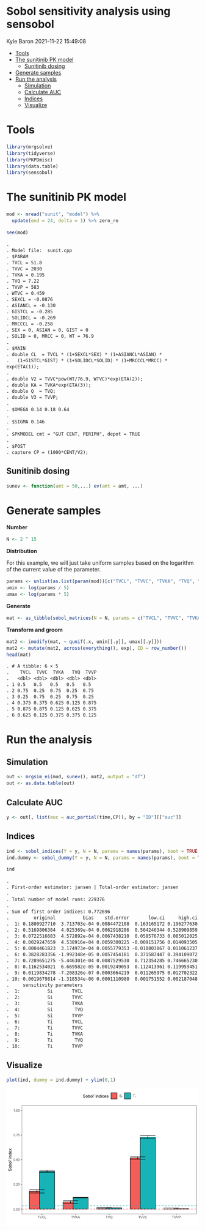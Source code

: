 Sobol sensitivity analysis using sensobol
================
Kyle Baron
2021-11-22 15:49:08

-   [Tools](#tools)
-   [The sunitinib PK model](#the-sunitinib-pk-model)
    -   [Sunitinib dosing](#sunitinib-dosing)
-   [Generate samples](#generate-samples)
-   [Run the analysis](#run-the-analysis)
    -   [Simulation](#simulation)
    -   [Calculate AUC](#calculate-auc)
    -   [Indices](#indices)
    -   [Visualize](#visualize)

# Tools

``` r
library(mrgsolve)
library(tidyverse)
library(PKPDmisc)
library(data.table)
library(sensobol)
```

# The sunitinib PK model

``` r
mod <- mread("sunit", "model") %>% 
  update(end = 24, delta = 1) %>% zero_re
```

``` r
see(mod)
```

    . 
    . Model file:  sunit.cpp 
    . $PARAM
    . TVCL = 51.8
    . TVVC = 2030
    . TVKA = 0.195
    . TVQ = 7.22
    . TVVP = 583
    . WTVC = 0.459
    . SEXCL = -0.0876
    . ASIANCL = -0.130
    . GISTCL = -0.285
    . SOLIDCL = -0.269
    . MRCCCL = -0.258
    . SEX = 0, ASIAN = 0, GIST = 0
    . SOLID = 0, MRCC = 0, WT = 76.9
    . 
    . $MAIN
    . double CL  = TVCL * (1+SEXCL*SEX) * (1+ASIANCL*ASIAN) * 
    .   (1+GISTCL*GIST) * (1+SOLIDCL*SOLID) * (1+MRCCCL*MRCC) * exp(ETA(1));
    . 
    . double V2 = TVVC*pow(WT/76.9, WTVC)*exp(ETA(2));
    . double KA = TVKA*exp(ETA(3));
    . double Q  = TVQ;
    . double V3 = TVVP;
    . 
    . $OMEGA 0.14 0.18 0.64
    . 
    . $SIGMA 0.146
    . 
    . $PKMODEL cmt = "GUT CENT, PERIPH", depot = TRUE
    . 
    . $POST
    . capture CP = (1000*CENT/V2);

## Sunitinib dosing

``` r
sunev <- function(amt = 50,...) ev(amt = amt, ...)
```

# Generate samples

**Number**

``` r
N <- 2 ^ 15
```

**Distribution**

For this example, we will just take uniform samples based on the
logarithm of the current value of the parameter.

``` r
params <- unlist(as.list(param(mod))[c("TVCL", "TVVC", "TVKA", "TVQ", "TVVP")])
umin <- log(params / 5)
umax <- log(params * 5)
```

**Generate**

``` r
mat <- as_tibble(sobol_matrices(N = N, params = c("TVCL", "TVVC", "TVKA", "TVQ", "TVVP")))
```

**Transform and groom**

``` r
mat2 <- imodify(mat, ~ qunif(.x, umin[[.y]], umax[[.y]]))
mat2 <- mutate(mat2, across(everything(), exp), ID = row_number())
head(mat)
```

    . # A tibble: 6 × 5
    .    TVCL  TVVC  TVKA   TVQ  TVVP
    .   <dbl> <dbl> <dbl> <dbl> <dbl>
    . 1 0.5   0.5   0.5   0.5   0.5  
    . 2 0.75  0.25  0.75  0.25  0.75 
    . 3 0.25  0.75  0.25  0.75  0.25 
    . 4 0.375 0.375 0.625 0.125 0.875
    . 5 0.875 0.875 0.125 0.625 0.375
    . 6 0.625 0.125 0.375 0.375 0.125

# Run the analysis

## Simulation

``` r
out <- mrgsim_ei(mod, sunev(), mat2, output = "df")
out <- as.data.table(out)
```

## Calculate AUC

``` r
y <- out[, list(auc = auc_partial(time,CP)), by = "ID"][["auc"]]
```

## Indices

``` r
ind <- sobol_indices(Y = y, N = N, params = names(params), boot = TRUE, R = 1000, first = "jansen")
ind.dummy <- sobol_dummy(Y = y, N = N, params = names(params), boot = TRUE, R = 1000)
```

``` r
ind
```

    . 
    . First-order estimator: jansen | Total-order estimator: jansen 
    . 
    . Total number of model runs: 229376 
    . 
    . Sum of first order indices: 0.772696 
    .         original          bias    std.error       low.ci     high.ci
    .  1: 0.1800927710  3.713703e-04 0.0084472108  0.163165172 0.196277630
    .  2: 0.5169806384  4.025369e-04 0.0062918286  0.504246344 0.528909859
    .  3: 0.0722516683  4.572892e-04 0.0067438210  0.058576733 0.085012025
    .  4: 0.0029247659  4.538916e-04 0.0059300225 -0.009151756 0.014093505
    .  5: 0.0004461823  3.174973e-04 0.0055779353 -0.010803867 0.011061237
    .  6: 0.3828283356 -1.992348e-05 0.0057454181  0.371587447 0.394109072
    .  7: 0.7289651275 -5.446301e-04 0.0087529530  0.712354285 0.746665230
    .  8: 0.1162534021  6.669582e-05 0.0019249053  0.112413961 0.119959451
    .  9: 0.0119834278 -7.208326e-07 0.0003664219  0.011265975 0.012702322
    . 10: 0.0019679814 -1.318534e-06 0.0001110980  0.001751552 0.002187048
    .     sensitivity parameters
    .  1:          Si       TVCL
    .  2:          Si       TVVC
    .  3:          Si       TVKA
    .  4:          Si        TVQ
    .  5:          Si       TVVP
    .  6:          Ti       TVCL
    .  7:          Ti       TVVC
    .  8:          Ti       TVKA
    .  9:          Ti        TVQ
    . 10:          Ti       TVVP

## Visualize

``` r
plot(ind, dummy = ind.dummy) + ylim(0,1)
```

![](img/sensobolunnamed-chunk-14-1.png)<!-- -->
